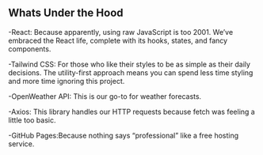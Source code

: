 ## Whats Under the Hood
-React: Because apparently, using raw JavaScript is too 2001. We’ve embraced the React life, complete with its hooks, states, and fancy components.

-Tailwind CSS: For those who like their styles to be as simple as their daily decisions. The utility-first approach means you can spend less time styling and more time ignoring this project.

-OpenWeather API: This is our go-to for weather forecasts.

-Axios: This library handles our HTTP requests because fetch was feeling a little too basic.

-GitHub Pages:Because nothing says “professional” like a free hosting service.